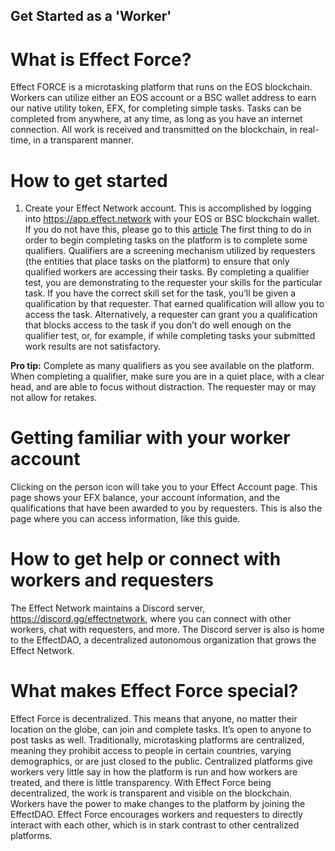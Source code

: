 ## Get Started as a 'Worker'
# What is Effect Force?
Effect FORCE is a microtasking platform that runs on the EOS blockchain. Workers can utilize either an EOS account or a BSC wallet address to earn our native utility token, EFX, for completing simple tasks. Tasks can be completed from anywhere, at any time, as long as you have an internet connection. All work is received and transmitted on the blockchain, in real-time, in a transparent manner. 

# How to get started
1. Create your Effect Network account. This is accomplished by logging into https://app.effect.network with your EOS or BSC blockchain wallet. If you do not have this, please go to this [article](#effectai/effect-network/docs/Effect-Network/blockchainwallets.md)
The first thing to do in order to begin completing tasks on the platform is to complete some qualifiers. Qualifiers are a screening mechanism utilized by requesters (the entities that place tasks on the platform) to ensure that only qualified workers are accessing their tasks. By completing a qualifier test, you are demonstrating to the requester your skills for the particular task. If you have the correct skill set for the task, you’ll be given a qualification by that requester. That earned qualification will allow you to access the task. Alternatively, a requester can grant you a qualification that blocks access to the task if you don’t do well enough on the qualifier test, or, for example, if while completing tasks your submitted work results are not satisfactory. 

**Pro tip:** Complete as many qualifiers as you see available on the platform. When completing a qualifier, make sure you are in a quiet place, with a clear head, and are able to focus without distraction. The requester may or may not allow for retakes. 

# Getting familiar with your worker account

Clicking on the person icon will take you to your Effect Account page. This page shows your EFX balance, your account information, and the qualifications that have been awarded to you by requesters. This is also the page where you can access information, like this guide. 

# How to get help or connect with workers and requesters

The Effect Network maintains a Discord server, https://discord.gg/effectnetwork, where you can connect with other workers, chat with requesters, and more. The Discord server is also is home to the EffectDAO, a decentralized autonomous organization that grows the Effect Network. 

# What makes Effect Force special?

Effect Force is decentralized. This means that anyone, no matter their location on the globe, can join and complete tasks. It’s open to anyone to post tasks as well. Traditionally, microtasking platforms are centralized, meaning they prohibit access to people in certain countries, varying demographics, or are just closed to the public. Centralized platforms give workers very little say in how the platform is run and how workers are treated, and there is little transparency. With Effect Force being decentralized, the work is transparent and visible on the blockchain. Workers have the power to make changes to the platform by joining the EffectDAO. Effect Force encourages workers and requesters to directly interact with each other, which is in stark contrast to other centralized platforms. 

